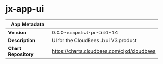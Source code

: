# jx-app-ui

|App Metadata||
|---|---|
| **Version** | 0.0.0-snapshot-pr-544-14 |
| **Description** | UI for the CloudBees Jxui V3 product |
| **Chart Repository** | https://charts.cloudbees.com/cjxd/cloudbees |
